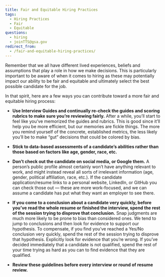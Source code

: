 ```yaml
---
title: Fair and Equitable Hiring Practices
tags:
  - Hiring Practices
  - Fair
  - Equitable
questions:
  - hiring
  - joinTTS@gsa.gov
redirect_from:
  - /fair-and-equitable-hiring-practices/
---
```


Remember that we all have different lived experiences, beliefs and assumptions
that play a role in how we make decisions. This is particularly important to be
aware of when it comes to hiring as these may potentially impact our ability to
be fair and equitable and ultimately select the best possible candidate for the
job.

In that spirit, here are a few ways you can contribute toward a more fair and
equitable hiring process:

- **Use Interview Guides and continually re-check the guides and scoring rubrics
  to make sure you’re reviewing fairly.** After a while, you’ll start to feel
  like you’ve memorized the guides and rubrics. This is good since it’ll help
  you be more efficient, but our memories are fickle things. The more you remind
  yourself of the concrete, established metrics, the less likely you’ll be to
  make “gut” decisions that could be colored by bias.

- **Stick to data-based assessments of a candidate’s abilities rather than those
  based on factors like age, gender, race, etc.**

- **Don’t check out the candidate on social media, or Google them.** A person’s
  public profile almost certainly won’t have anything relevant to work, and
  might instead reveal all sorts of irrelevant information (age, gender,
  political affiliation, race, etc.). If the candidate application/resume links
  to a personal website, LinkedIn, or GitHub you can check those out — these are
  more work-focused, and we can assume a candidate has put what they want an
  employer to see there.

- **If you come to a conclusion about a candidate very quickly, before you’ve
  read the whole resume or finished the interview, spend the rest of the session
  trying to disprove that conclusion.** Snap judgments are much more likely to
  be prone to bias than considered ones. We tend to jump to conclusions and then
  look for evidence to support our hypothesis. To compensate, if you find you’ve
  reached a Yes/No conclusion very quickly, spend the rest of the session trying
  to disprove that hypothesis. Explicitly look for evidence that you’re wrong.
  If you’ve decided immediately that a candidate is not qualified, spend the
  rest of your time trying as hard as you can to find evidence that they are
  qualified.

- **Review these guidelines before every interview or round of resume review.**
